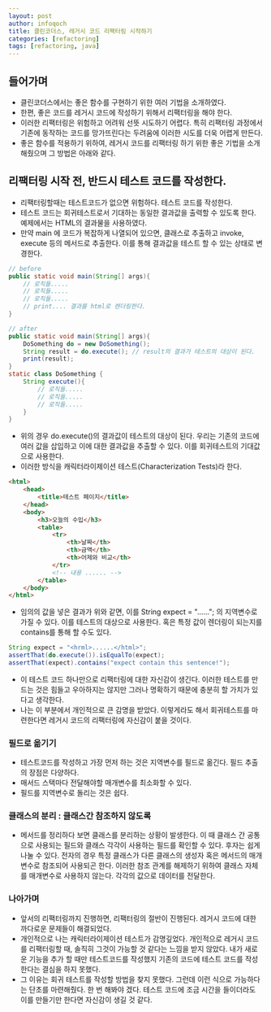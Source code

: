 ```yaml
---
layout: post
author: infoqoch
title: 클린코더스, 레거시 코드 리팩터링 시작하기
categories: [refactoring]
tags: [refactoring, java]
---
```


## 들어가며
- 클린코더스에서는 좋은 함수를 구현하기 위한 여러 기법을 소개하였다.
- 한편, 좋은 코드를 레거시 코드에 작성하기 위해서 리팩터링을 해야 한다. 
- 이러한 리팩터링은 위험하고 어려워 선뜻 시도하기 어렵다. 특히 리팩터링 과정에서 기존에 동작하는 코드를 망가뜨린다는 두려움에 이러한 시도를 더욱 어렵게 만든다. 
- 좋은 함수를 적용하기 위하여, 레거시 코드를 리팩터링 하기 위한 좋은 기법을 소개해줬으며 그 방법은 아래와 같다.

## 리팩터링 시작 전, 반드시 테스트 코드를 작성한다.
- 리팩터링할때는 테스트코드가 없으면 위험하다. 테스트 코드를 작성한다.
- 테스트 코드는 회귀테스트로서 기대하는 동일한 결과값을 출력할 수 있도록 한다. 예제에서는 HTML의 결과물을 사용하였다. 
- 만약 main 에 코드가 복잡하게 나열되어 있으면, 클래스로 추출하고 invoke, execute 등의 메서드로 추출한다. 이를 통해 결과값을 테스트 할 수 있는 상태로 변경한다. 

```java
// before
public static void main(String[] args){
    // 로직들.....
    // 로직들.....
    // 로직들.....
    // print.... 결과를 html로 렌더링한다.
}

// after
public static void main(String[] args){
    DoSomething do = new DoSomething();
    String result = do.execute(); // result의 결과가 테스트의 대상이 된다.
    print(result);
}
static class DoSomething {
    String execute(){
        // 로직들.....
        // 로직들.....
        // 로직들.....
    }
}
```

- 위의 경우 do.execute()의 결과값이 테스트의 대상이 된다. 우리는 기존의 코드에 여러 값을 삽입하고 이에 대한 결과값을 추출할 수 있다. 이를 회귀테스트의 기대값으로 사용한다. 
- 이러한 방식을 캐릭터라이제이션 테스트(Characterization Tests)라 한다. 

```html
<html>
    <head>
        <title>테스트 페이지</title>
    </head>
    <body>
        <h3>오늘의 수입</h3>
        <table>
            <tr>
                <th>날짜</th>
                <th>금액</th>
                <th>어제와 비교</th>
            </tr>
            <!-- 내용 ...... -->
        </table>
    </body>
</html>
```

- 임의의 값을 넣은 결과가 위와 같면, 이를 String expect = "<hrml>......</html>"; 의 지역변수로 가질 수 있다. 이를 테스트의 대상으로 사용한다. 혹은 특정 값이 렌더링이 되는지를 contains를 통해 할 수도 있다. 

```java
String expect = "<hrml>......</html>";
assertThat(do.execute()).isEqualTo(expect);
assertThat(expect).contains("expect contain this sentence!");
```

- 이 테스트 코드 하나만으로 리팩터링에 대한 자신감이 생긴다. 이러한 테스트를 만드는 것은 힘들고 우아하지는 않지만 그러나 명확하기 때문에 충분히 할 가치가 있다고 생각한다. 
- 나는 이 부분에서 개인적으로 큰 감명을 받았다. 이렇게라도 해서 회귀테스트를 마련한다면 레거시 코드의 리팩터링에 자신감이 붙을 것이다.

### 필드로 옮기기
- 테스트코드를 작성하고 가장 먼저 하는 것은 지역변수를 필드로 옮긴다. 필드 추출의 장점은 다양하다.
- 매서드 스택마다 전달해야할 매개변수를 최소화할 수 있다. 
- 필드를 지역변수로 돌리는 것은 쉽다.

### 클래스의 분리 : 클래스간 참조하지 않도록
- 메서드를 정리하다 보면 클래스를 분리하는 상황이 발생한다. 이 때 클래스 간 공통으로 사용되는 필드와 클래스 각각이 사용하는 필드를 확인할 수 있다. 후자는 쉽게 나눌 수 있다. 전자의 경우 특정 클래스가 다른 클래스의 생성자 혹은 메서드의 매개변수로 참조되어 사용되곤 한다. 이러한 참조 관계를 해제하기 위하여 클래스 자체를 매개변수로 사용하지 않는다. 각각의 값으로 데이터를 전달한다.

### 나아가며
- 앞서의 리팩터링까지 진행하면, 리팩터링의 절반이 진행된다. 레거시 코드에 대한 까다로운 문제들이 해결되었다.
- 개인적으로 나는 캐릭터라이제이션 테스트가 감명깊었다. 개인적으로 레거시 코드를 리팩터링할 때, 솔직히 그것이 가능할 것 같다는 느낌을 받지 않았다. 내가 새로운 기능을 추가 할 때만 테스트코드를 작성했지 기존의 코드에 테스트 코드를 작성한다는 결심을 하지 못했다. 
- 그 이유는 회귀 테스트를 작성할 방법을 찾지 못했다. 그런데 이런 식으로 가능하다는 단초를 마련해줬다. 한 번 해봐야 겠다. 테스트 코드에 조금 시간을 들이더라도 이를 만들기만 한다면 자신감이 생길 것 같다.
